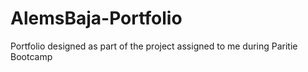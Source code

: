 # AlemsBaja-Portfolio
Portfolio designed as part of the project assigned to me during Paritie Bootcamp
